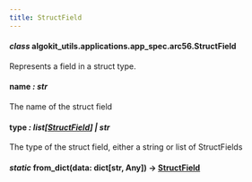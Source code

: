 ```yaml
---
title: StructField
---
```


#### _class_ algokit_utils.applications.app_spec.arc56.StructField

Represents a field in a struct type.

#### name _: str_

The name of the struct field

#### type _: list[[StructField](#algokit_utils.applications.app_spec.arc56.StructField)] | str_

The type of the struct field, either a string or list of StructFields

#### _static_ from_dict(data: dict[str, Any]) → [StructField](#algokit_utils.applications.app_spec.arc56.StructField)
